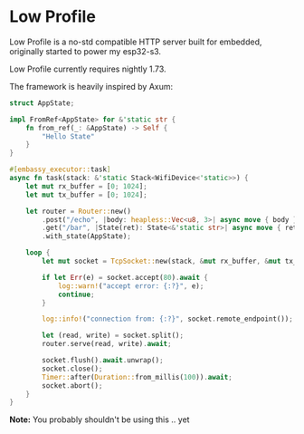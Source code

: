 Low Profile
===========

Low Profile is a no-std compatible HTTP server built for embedded,
originally started to power my esp32-s3.

Low Profile currently requires nightly 1.73.

The framework is heavily inspired by Axum:

```rs
struct AppState;

impl FromRef<AppState> for &'static str {
    fn from_ref(_: &AppState) -> Self {
        "Hello State"
    }
}

#[embassy_executor::task]
async fn task(stack: &'static Stack<WifiDevice<'static>>) {
    let mut rx_buffer = [0; 1024];
    let mut tx_buffer = [0; 1024];

    let router = Router::new()
        .post("/echo", |body: heapless::Vec<u8, 3>| async move { body })
        .get("/bar", |State(ret): State<&'static str>| async move { ret })
        .with_state(AppState);

    loop {
        let mut socket = TcpSocket::new(stack, &mut rx_buffer, &mut tx_buffer);

        if let Err(e) = socket.accept(80).await {
            log::warn!("accept error: {:?}", e);
            continue;
        }

        log::info!("connection from: {:?}", socket.remote_endpoint());

        let (read, write) = socket.split();
        router.serve(read, write).await;

        socket.flush().await.unwrap();
        socket.close();
        Timer::after(Duration::from_millis(100)).await;
        socket.abort();
    }
}

```

**Note:** You probably shouldn't be using this .. yet
